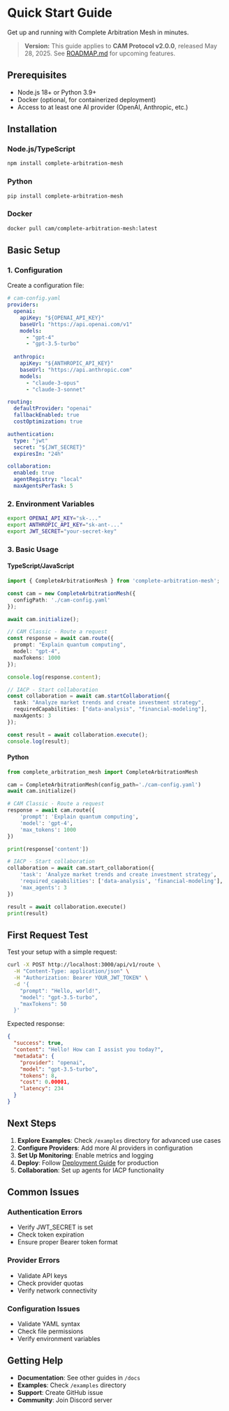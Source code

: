 # Quick Start Guide

Get up and running with Complete Arbitration Mesh in minutes.

> **Version:** This guide applies to **CAM Protocol v2.0.0**, released May 28, 2025. See [ROADMAP.md](../ROADMAP.md) for upcoming features.

## Prerequisites

- Node.js 18+ or Python 3.9+
- Docker (optional, for containerized deployment)
- Access to at least one AI provider (OpenAI, Anthropic, etc.)

## Installation

### Node.js/TypeScript

```bash
npm install complete-arbitration-mesh
```

### Python

```bash
pip install complete-arbitration-mesh
```

### Docker

```bash
docker pull cam/complete-arbitration-mesh:latest
```

## Basic Setup

### 1. Configuration

Create a configuration file:

```yaml
# cam-config.yaml
providers:
  openai:
    apiKey: "${OPENAI_API_KEY}"
    baseUrl: "https://api.openai.com/v1"
    models:
      - "gpt-4"
      - "gpt-3.5-turbo"
  
  anthropic:
    apiKey: "${ANTHROPIC_API_KEY}"
    baseUrl: "https://api.anthropic.com"
    models:
      - "claude-3-opus"
      - "claude-3-sonnet"

routing:
  defaultProvider: "openai"
  fallbackEnabled: true
  costOptimization: true

authentication:
  type: "jwt"
  secret: "${JWT_SECRET}"
  expiresIn: "24h"

collaboration:
  enabled: true
  agentRegistry: "local"
  maxAgentsPerTask: 5
```

### 2. Environment Variables

```bash
export OPENAI_API_KEY="sk-..."
export ANTHROPIC_API_KEY="sk-ant-..."
export JWT_SECRET="your-secret-key"
```

### 3. Basic Usage

#### TypeScript/JavaScript

```typescript
import { CompleteArbitrationMesh } from 'complete-arbitration-mesh';

const cam = new CompleteArbitrationMesh({
  configPath: './cam-config.yaml'
});

await cam.initialize();

// CAM Classic - Route a request
const response = await cam.route({
  prompt: "Explain quantum computing",
  model: "gpt-4",
  maxTokens: 1000
});

console.log(response.content);

// IACP - Start collaboration
const collaboration = await cam.startCollaboration({
  task: "Analyze market trends and create investment strategy",
  requiredCapabilities: ["data-analysis", "financial-modeling"],
  maxAgents: 3
});

const result = await collaboration.execute();
console.log(result);
```

#### Python

```python
from complete_arbitration_mesh import CompleteArbitrationMesh

cam = CompleteArbitrationMesh(config_path='./cam-config.yaml')
await cam.initialize()

# CAM Classic - Route a request
response = await cam.route({
    'prompt': 'Explain quantum computing',
    'model': 'gpt-4',
    'max_tokens': 1000
})

print(response['content'])

# IACP - Start collaboration
collaboration = await cam.start_collaboration({
    'task': 'Analyze market trends and create investment strategy',
    'required_capabilities': ['data-analysis', 'financial-modeling'],
    'max_agents': 3
})

result = await collaboration.execute()
print(result)
```

## First Request Test

Test your setup with a simple request:

```bash
curl -X POST http://localhost:3000/api/v1/route \
  -H "Content-Type: application/json" \
  -H "Authorization: Bearer YOUR_JWT_TOKEN" \
  -d '{
    "prompt": "Hello, world!",
    "model": "gpt-3.5-turbo",
    "maxTokens": 50
  }'
```

Expected response:
```json
{
  "success": true,
  "content": "Hello! How can I assist you today?",
  "metadata": {
    "provider": "openai",
    "model": "gpt-3.5-turbo",
    "tokens": 8,
    "cost": 0.00001,
    "latency": 234
  }
}
```

## Next Steps

1. **Explore Examples**: Check `/examples` directory for advanced use cases
2. **Configure Providers**: Add more AI providers in configuration
3. **Set Up Monitoring**: Enable metrics and logging
4. **Deploy**: Follow [Deployment Guide](./deployment.md) for production
5. **Collaboration**: Set up agents for IACP functionality

## Common Issues

### Authentication Errors
- Verify JWT_SECRET is set
- Check token expiration
- Ensure proper Bearer token format

### Provider Errors
- Validate API keys
- Check provider quotas
- Verify network connectivity

### Configuration Issues
- Validate YAML syntax
- Check file permissions
- Verify environment variables

## Getting Help

- **Documentation**: See other guides in `/docs`
- **Examples**: Check `/examples` directory
- **Support**: Create GitHub issue
- **Community**: Join Discord server
